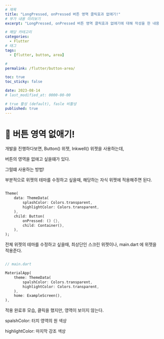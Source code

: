```yaml
---
# 제목
title: "LongPressed, onPressed 버튼 영역 클릭효과 없애기!"
# 부가 내용 미리보기
excerpt: "LongPressed, onPressed 버튼 영역 클릭효과 없애기에 대해 작성을 한 내용입니다."

# 해당 카테고리
categories:
  - Flutter
# 태그 
tags:
  - [flutter, button, area]

# 
permalink: /flutter/button-area/

toc: true
toc_sticky: false

date: 2023-08-14
# last_modified_at: 0000-00-00

# true 활성 (default), fasle 비활성 
published: true
---
```


# 🦥 버튼 영역 없애기!

개발을 진행하다보면, Button() 위젯, Inkwell() 위젯을 사용하는데,

버튼의 영역을 없애고 싶을떄가 있다. 

그럴떄 사용하는 방법!

 

부분적으로 위젯의 테마를 수정하고 싶을때, 해당하는 자식 위젯에 적용해주면 된다.


```dart

Theme(
	data: ThemeData(
    	splashColor: Colors.transparent,
        highlightColor: Colors.transparent,
    ),
    child: Button(
    	onPressed: () {},
        child: Container(),
    ),
);

```

전체 위젯의 테마를 수정하고 싶을때, 최상단인 스크린 위젯이나, main.dart 에 위젯을 적용준다.

```dart

// main.dart

MaterialApp(
	theme: ThemeData(
    	spalshColor: Colors.transparent,
        highlightColor: Colors.transparent,
    ),
    home: ExampleScreen(),
),

```

적용 완료후 모습, 클릭을 했지만, 영역이 보이지 않는다. 

spalshColor: 터치 영역의 원 색상

highlightColor: 마지막 강조 색상